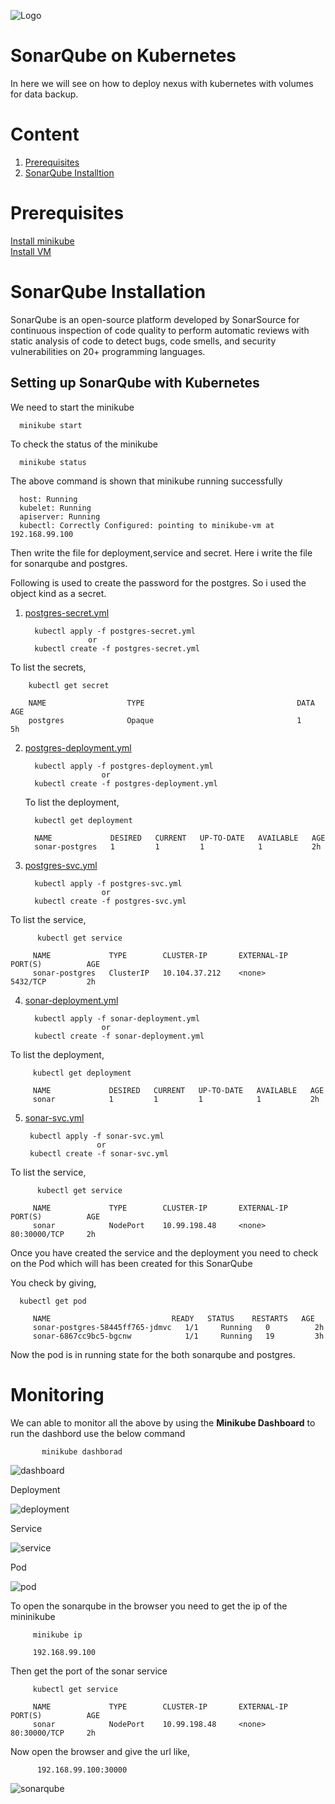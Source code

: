 ![Logo](https://github.com/udhaya-un/sonarqube-kubernetes/blob/master/GeppettoIcon.png?raw=true"Logo")

# SonarQube on Kubernetes
   In here we will see on how to deploy nexus with kubernetes with volumes for data backup.

# Content
1. [Prerequisites](#prerequisites)
1. [SonarQube Installtion](#sonarqube-installation)

# Prerequisites
 [Install minikube](https://kubernetes.io/docs/tasks/tools/install-minikube/)<br/>
 [Install VM](https://www.virtualbox.org/wiki/Downloads)
 
# SonarQube Installation<br/>
   SonarQube is an open-source platform developed by SonarSource for continuous inspection of code quality to perform automatic reviews with static analysis of code to detect bugs, code smells, and security vulnerabilities on 20+ programming languages.
   
## Setting up SonarQube with Kubernetes
 
 We need to start the minikube
 
      minikube start
      
 To check the status of the minikube 
 
      minikube status
  
 The above command is shown that minikube running successfully
 
      host: Running
      kubelet: Running
      apiserver: Running
      kubectl: Correctly Configured: pointing to minikube-vm at 192.168.99.100
      
Then write the file for deployment,service and secret. Here i write the file for sonarqube and postgres. 
 
Following is used to create the password for the postgres. So i used the object kind as a secret.
 
1. [postgres-secret.yml](https://github.com/udhaya-un/sonarqube-kubernetes/blob/master/docs/postgres-secret.yml)
 
         kubectl apply -f postgres-secret.yml
                     or
         kubectl create -f postgres-secret.yml
       
  To list the secrets, 
  
        kubectl get secret
        
        NAME                  TYPE                                  DATA   AGE
        postgres              Opaque                                1      5h


2. [postgres-deployment.yml](https://github.com/udhaya-un/sonarqube-kubernetes/blob/master/docs/postgres-deployment.yml)
 
         kubectl apply -f postgres-deployment.yml
                        or
         kubectl create -f postgres-deployment.yml
         
         
   To list the deployment,
         
         kubectl get deployment
         
         NAME             DESIRED   CURRENT   UP-TO-DATE   AVAILABLE   AGE
         sonar-postgres   1         1         1            1           2h

         
3. [postgres-svc.yml](https://github.com/udhaya-un/sonarqube-kubernetes/blob/master/docs/postgres-svc.yml)
 
         kubectl apply -f postgres-svc.yml
                        or
         kubectl create -f postgres-svc.yml
         
 To list the service,
 
          kubectl get service
 
         NAME             TYPE        CLUSTER-IP       EXTERNAL-IP   PORT(S)          AGE
         sonar-postgres   ClusterIP   10.104.37.212    <none>        5432/TCP         2h


4. [sonar-deployment.yml](https://github.com/udhaya-un/sonarqube-kubernetes/blob/master/docs/sonar-deployment.yml)
 
         kubectl apply -f sonar-deployment.yml
                        or
         kubectl create -f sonar-deployment.yml               
         
  To list the deployment,
         
         kubectl get deployment
         
         NAME             DESIRED   CURRENT   UP-TO-DATE   AVAILABLE   AGE
         sonar            1         1         1            1           2h
 
 5. [sonar-svc.yml](https://github.com/udhaya-un/sonarqube-kubernetes/blob/master/docs/sonar-svc.yml)
 
         kubectl apply -f sonar-svc.yml
                        or 
         kubectl create -f sonar-svc.yml
         
         
 To list the service,
 
          kubectl get service
 
         NAME             TYPE        CLUSTER-IP       EXTERNAL-IP   PORT(S)          AGE
         sonar            NodePort    10.99.198.48     <none>        80:30000/TCP     2h
         
 Once you have created the service and the deployment you need to check on the Pod which will has been created for this SonarQube

You check by giving,

      kubectl get pod
     
         NAME                           READY   STATUS    RESTARTS   AGE
         sonar-postgres-58445ff765-jdmvc   1/1     Running   0          2h
         sonar-6867cc9bc5-bgcnw            1/1     Running   19         3h

Now the pod is in running state for the both sonarqube and postgres.

# Monitoring

We can able to monitor all the above by using the **Minikube Dashboard** to run the dashbord use the below command

           minikube dashborad
           
![dashboard](https://github.com/udhaya-un/sonarqube-kubernetes/blob/master/docs/minikube-dashboard.png?raw=true"dashboard")

Deployment

![deployment](https://github.com/udhaya-un/sonarqube-kubernetes/blob/master/docs/deployment.png?raw=true"deployment")

Service

![service](https://github.com/udhaya-un/sonarqube-kubernetes/blob/master/docs/service.png?raw=true"service")

Pod

![pod](https://github.com/udhaya-un/sonarqube-kubernetes/blob/master/docs/pod.png?raw=true"pod")


To open the sonarqube in the browser you need to get the ip of the mininikube

         minikube ip
         
         192.168.99.100
         
 Then get the port of the sonar service
 
         kubectl get service
 
         NAME             TYPE        CLUSTER-IP       EXTERNAL-IP   PORT(S)          AGE
         sonar            NodePort    10.99.198.48     <none>        80:30000/TCP     2h
         
 Now open the browser and give the url like,
 
          192.168.99.100:30000

![sonarqube](https://github.com/udhaya-un/sonarqube-kubernetes/blob/master/docs/sonarqube.png?raw=true"sonarqube")


         
         


